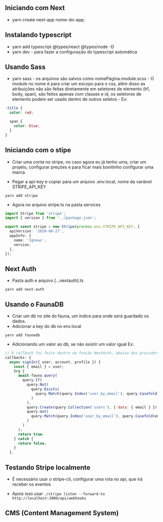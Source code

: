## Iniciando com Next

- yarn create next-app nome-do-app;

## Instalando typescript

- yarn add typescript @types/react @types/node -D
- yarn dev - para fazer a configuração do typescript automática

## Usando Sass

- yarn sass - os arquivos são salvos como nomePágina.module.scss - O module no nome é para criar um escopo para o css, além disso as atribuições não são feitas diretamente em seletores de elemento (h1, body, span), são feitos apenas com classes e id, os seletores de elemento podem ser usado dentro de outros seletos - Ex: <br/>

```scss
.title {
  color: red;

  span {
    color: blue;
  }
}
```

## Iniciando com o stipe

- Criar uma conta no stripe, no caso agora eu já tenho uma, criar um projeto, configurar preções e para ficar mais bonitinho configurar uma marca.

- Pegar a api-key e copiar para um arquivo .env.local, nome da variável STRIPE_API_KEY

```unix
yarn add stripe
```

- Agora no arquivo stripe.ts na pasta services

```typescript
import Stripe from 'stripe';
import { version } from '../package.json';

export const stripe = new Stripe(process.env.STRIPE_API_KEY, {
  apiVersion: '2020-08-27',
  appInfo: {
    name: 'Ignews',
    version,
  },
});
```

## Next Auth

- Pasta auth e arquivo [...nextauth].ts

```unix
yarn add next-auth
```

## Usando o FaunaDB

- Criar um db no site do fauna, um índice para onde será guardado os dados.
- Adicionar a key do db no env.local

```unix
yarn add faunadb
```

- Adicionando um valor ao db, se não existir um valor igual
  Ex:

```javascript
// O callback foi feito dentro da função NextAuth, abaixo dos providers
callbacks: {
  async signIn({ user, account, profile }) {
    const { email } = user;
    try {
      await fauna.query(
        query.If(
          query.Not(
            query.Exists(
              query.Match(query.Index('user_by_email'), query.Casefold(email))
            )
          ),
          query.Create(query.Collection('users'), { data: { email } }),
          query.Get(
            query.Match(query.Index('user_by_email'), query.Casefold(email))
          )
        )
      );
      return true;
    } catch {
      return false;
    }
  },
```
## Testando Stripe localmente

- É necessário usar o stripe-cli, configurar uma rota no api, que irá receber os eventos

- Apois isso usar `./stripe listen --forward-to http://localhost:3000/api/webhooks`

## CMS (Content Management System)

